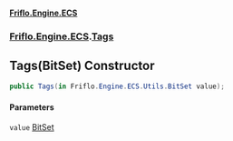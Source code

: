 #### [Friflo.Engine.ECS](index.md#'index')
### [Friflo.Engine.ECS](Friflo.Engine.ECS.md#'Friflo.Engine.ECS').[Tags](Tags.md#'Friflo.Engine.ECS.Tags')

## Tags(BitSet) Constructor

```csharp
public Tags(in Friflo.Engine.ECS.Utils.BitSet value);
```
#### Parameters

<a name='Friflo.Engine.ECS.Tags.Tags(Friflo.Engine.ECS.Utils.BitSet).value'></a>

`value` [BitSet](BitSet.md#'Friflo.Engine.ECS.Utils.BitSet')